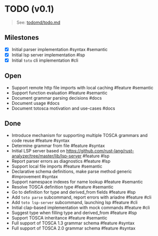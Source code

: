 # TODO (v0.1)

> See: [todomd/todo.md](https://github.com/todomd/todo.md)

## Milestones

- [x] Initial parser implementation #syntax #semantic
- [x] Initial lsp server implementation #lsp
- [x] Initial `toto` cli implementation #cli

## Open

- Support remote http file imports with local caching #feature #semantic
- Support function evaluation #feature #semantic
- Document grammar parsing decisions #docs
- Document usage #docs
- Document totosca motivation and use-cases #docs

## Done

- Introduce mechanism for supporting multiple TOSCA grammars and code reuse #feature #syntax
- Determine grammar from file #feature #syntax
- Initial LSP server based on https://github.com/rust-lang/rust-analyzer/tree/master/lib/lsp-server #feature #lsp
- Report parser errors as diagnostics #feature #lsp
- Support local file imports #feature #semantic
- Declarative schema definitions, make parse method generic #improvement #syntax
- Support namespace indexes for name lookup #feature #semantic
- Resolve TOSCA definition type #feature #semantic
- Go to definition for type and derived_from fields #feature #lsp
- Add `toto parse` subcommand, report errors with ariadne #feature #cli
- Add `toto lsp-server` subcommand, launching lsp #feature #cli
- Initial clap-based implementation with mock commands #feature #cli
- Suggest type when filling type and derived_from #feature #lsp
- Support TOSCA inheritance #feature #semantic
- Full support of TOSCA 1.3 grammar schema #feature #syntax
- Full support of TOSCA 2.0 grammar schema #feature #syntax

